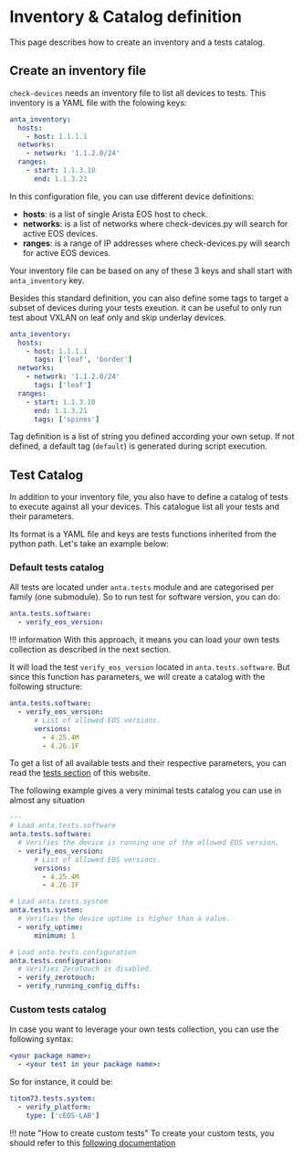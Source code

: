 # Inventory & Catalog definition

This page describes how to create an inventory and a tests catalog.

## Create an inventory file

`check-devices` needs an inventory file to list all devices to tests. This inventory is a YAML file with the folowing keys:

```yaml
anta_inventory:
  hosts:
    - host: 1.1.1.1
  networks:
    - network: '1.1.2.0/24'
  ranges:
    - start: 1.1.3.10
      end: 1.1.3.21
```

In this configuration file, you can use different device definitions:

- __hosts__: is a list of single Arista EOS host to check.
- __networks__: is a list of networks where check-devices.py will search for active EOS devices.
- __ranges__: is a range of IP addresses where check-devices.py will search for active EOS devices.

Your inventory file can be based on any of these 3 keys and shall start with `anta_inventory` key.

Besides this standard definition, you can also define some tags to target a subset of devices during your tests exeution. it can be useful to only run test about VXLAN on leaf only and skip underlay devices.

```yaml
anta_inventory:
  hosts:
    - host: 1.1.1.1
      tags: ['leaf', 'border']
  networks:
    - network: '1.1.2.0/24'
      tags: ['leaf']
  ranges:
    - start: 1.1.3.10
      end: 1.1.3.21
      tags: ['spines']
```

Tag definition is a list of string you defined according your own setup. If not defined, a default tag (`default`) is generated during script execution.

## Test Catalog

In addition to your inventory file, you also have to define a catalog of tests to execute against all your devices. This catalogue list all your tests and their parameters.

Its format is a YAML file and keys are tests functions inherited from the python path. Let's take an example below:

### Default tests catalog

All tests are located under `anta.tests` module and are categorised per family (one submodule). So to run test for software version, you can do:

```yaml
anta.tests.software:
  - verify_eos_version:
```

!!! information
    With this approach, it means you can load your own tests collection as described in the next section.

It will load the test `verify_eos_version` located in `anta.tests.software`. But since this function has parameters, we will create a catalog with the following structure:

```yaml
anta.tests.software:
  - verify_eos_version:
      # List of allowed EOS versions.
      versions:
        - 4.25.4M
        - 4.26.1F
```

To get a list of all available tests and their respective parameters, you can read the [tests section](./api/tests.md) of this website.

The following example gives a very minimal tests catalog you can use in almost any situation

```yaml
---
# Load anta.tests.software
anta.tests.software:
  # Verifies the device is running one of the allowed EOS version.
  - verify_eos_version:
      # List of allowed EOS versions.
      versions:
        - 4.25.4M
        - 4.26.1F

# Load anta.tests.system
anta.tests.system:
  # Verifies the device uptime is higher than a value.
  - verify_uptime:
      minimum: 1

# Load anta.tests.configuration
anta.tests.configuration:
  # Verifies ZeroTouch is disabled.
  - verify_zerotouch:
  - verify_running_config_diffs:
```

### Custom tests catalog

In case you want to leverage your own tests collection, you can use the following syntax:

```yaml
<your package name>:
  - <your test in your package name>:
```

So for instance, it could be:

```yaml
titom73.tests.system:
  - verify_platform:
    type: ['cEOS-LAB']
```

!!! note "How to create custom tests"
    To create your custom tests, you should refer to this [following documentation](usage-as-python-lib.md#test-structure)